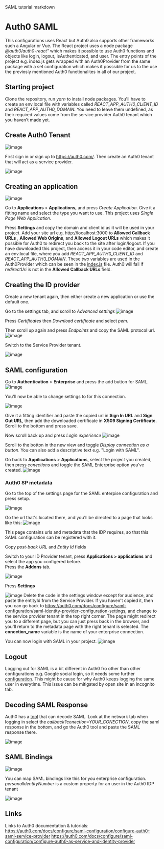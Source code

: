 SAML tutorial markdown

# Auth0 SAML
This configurations uses React but Auth0 also supports other frameworks such a Angular or Vue. The React project uses a node package *@auth0/auth0-react"* which makes it possible to use Auth0 functions and objects like login, logout, isAuthenticated, and user. The entry points of the project e.g. index.js gets wrapped with an Auth0Provider from the same package with a set configuration which makes it posssible for us to the use the previosly mentioned Auth0 functionalites in all of our project. 

## Starting project
Clone the repository, run *yarn* to install node packages. You'll have to create an env.local file with variables called *REACT_APP_AUTH0_CLIENT_ID* and *REACT_APP_AUTH0_DOMAIN*. You need to leave them undefined, as their required values come from the service provider Auth0 tenant which you haven't made yet.


## Create Auth0 Tenant
![image](https://user-images.githubusercontent.com/18439722/141959056-c64c3071-9188-4ffb-aa02-57227337c4cd.png)

First sign in or sign up to https://auth0.com/. Then create an Auth0 tenant that will act as a service provider.


![image](https://user-images.githubusercontent.com/18439722/141102820-a6ac381d-7592-4769-ae07-cbb2b2739acb.png)


## Creating an application
![image](https://user-images.githubusercontent.com/18439722/141103619-851016e4-b155-43b9-970e-58053eda06af.png)


Go to **Applications** > **Applications**, and press *Create Application*. Give it a fitting name and select the type you want to use. This project uses *Single Page Web Application*. 


Press **Settings** and copy the domain and client id as it will be used in your project. Add your site url e.g. http://localhost:3000 to **Allowed Callback URLs** , **Allowed Web Origins**, and **Allowed Logout URLs** which makes it possible for Auth0 to redirect you back to the site after login/logout. If you have downloaded this project, then access it in your code editor, and create an env.local file, where you add *REACT_APP_AUTH0_CLIENT_ID* and *REACT_APP_AUTH0_DOMAIN*. These two variables are used in the Auth0Provider which can be seen in the [index.js](https://github.com/kr2792/shibboleth-test/blob/main/src/index.js#L10) file. Auth0 will fail if *redirectUri* is not in the **Allowed Callback URLs** field.


## Creating the ID provider
Create a new tenant again, then either create a new application or use the default one.

Go to the settings tab, and scroll to *Advanced settings*
![image](https://user-images.githubusercontent.com/18439722/141764829-0920b1f8-5678-4e69-b377-9a47c920f2a6.png)

Press *Certificates* then *Download certificate* and select *pem*.

Then scroll up again and press *Endpoints* and copy the SAML protocol url.
![image](https://user-images.githubusercontent.com/18439722/141766097-b8ec4c1d-809e-46e8-9795-967c6da2b32c.png)

Switch to the Service Provider tenant.

![image](https://user-images.githubusercontent.com/18439722/141766684-0248f240-fc8a-4f24-8cc0-a2d01d54932c.png)


## SAML configuration

Go to **Authentication** > **Enterprise** and press the add button for SAML.
![image](https://user-images.githubusercontent.com/18439722/141107503-91957e57-01d1-4720-bb5d-885a813ea281.png)

You'll now be able to change settings to for this connection. 

![image](https://user-images.githubusercontent.com/18439722/141949579-1cfbf69d-0d27-4952-a1da-f46413e523e7.png)


Give it a fitting identifier and paste the copied url in **Sign In URL** and **Sign Out URL**, then add the downloaded certificate in **X509 Signing Certificate**. Scroll to the bottom and press save.


Now scroll back up and press *Login experience*
![image](https://user-images.githubusercontent.com/18439722/141130456-828d795e-08c2-49b1-9e72-04151134659b.png)

Scroll to the botton in the new view and toggle *Display connection as a button*. You can also add a descriptive text e.g. "Login with SAML".

Go back to **Appilications** > **Applications**, select the project you created, then press *conections* and toggle the SAML Enterprise option you've created.
![image](https://user-images.githubusercontent.com/18439722/141951707-85b465a3-1452-4770-94c5-387bd0270894.png)


### Auth0 SP metadata
Go to the top of the settings page for the SAML enterpise configuration and press setup.

![image](https://user-images.githubusercontent.com/18439722/141117620-7ed7cfcd-7c7f-467f-ac33-be06feb058b2.png)

Go the url that's located there, and you'll be directed to a page that looks like this:
![image](https://user-images.githubusercontent.com/18439722/141124945-99e927ca-5c5c-4487-b0b3-a018eedcf63a.png)

This page contains urls and metadata that the IDP requires, so that this SAML configuration can be registered with it.

Copy *post-back URL* and *Entity Id* fields

Switch to your ID Provider tenant, press **Applications > applications** and select the app you configered before.  
Press the **Addons** tab.

![image](https://user-images.githubusercontent.com/18439722/141768900-45bb45f8-6ce9-4d3b-a7e6-2b70531b6cfd.png)

Press **Settings**

![image](https://user-images.githubusercontent.com/18439722/141769568-7e68e0e5-7589-4066-b022-4941e15aee6d.png)
Delete the code in the settings window except for audience, and paste the entityId from the Service Provider. If you haven't copied it, then you can go back to https://auth0.com/docs/configure/saml-configuration/saml-identity-provider-configuration-settings, and change to the service provider tenant in the top right corner. The page might redirect you to a different page, but you can just press back in the browser, and you'll return to the metadata page with the right tenant is selected. The **conection_name** variable is the name of your enterprise connection.


You can now login with SAML in your project.
![image](https://user-images.githubusercontent.com/18439722/141794724-4073ec43-6de3-44fd-95bf-c563a029fa6b.png)

## Logout

Logging out for SAML is a bit different in Auth0 fro other than other configurations e.g. Google social login, so it needs some further [configuration](https://auth0.com/docs/login/logout/log-users-out-of-saml-idps). This might be cause for why Auth0 keeps logging the same user in everytime. This issue can be mitigated by open site in an incognito tab.


## Decoding SAML Response

Auth0 has a [tool](https://samltool.io/) that can decode SAML. Look at the network tab when logging in select the *callback?conection=YOUR_CONECTION*, copy the saml response in the bottom, and go the Auth0 tool and paste the SAML response there.

![image](https://user-images.githubusercontent.com/18439722/141998757-22a58cd0-28c1-4cf2-94bb-c5407c18b4b0.png)

## SAML Bindings
![image](https://user-images.githubusercontent.com/18439722/142000194-86678256-7e8e-47e2-abb9-906df02c29c0.png)

You can map SAML bindings like this for you enterprise configuration. *personalIdentityNumber* is a custom property for an user in the Auth0 IDP tenant

![image](https://user-images.githubusercontent.com/18439722/142000529-4ae39969-b387-4559-ba02-eacf831e5567.png)


## Links
Links to Auth0 documentation & tutorials:
https://auth0.com/docs/configure/saml-configuration/configure-auth0-saml-service-provider
https://auth0.com/docs/configure/saml-configuration/configure-auth0-as-service-and-identity-provider

